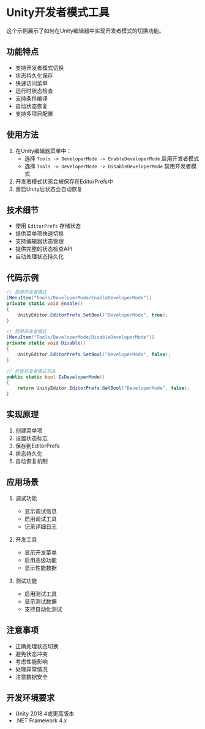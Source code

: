 # Unity开发者模式工具

这个示例展示了如何在Unity编辑器中实现开发者模式的切换功能。

## 功能特点

- 支持开发者模式切换
- 状态持久化保存
- 快速访问菜单
- 运行时状态检查
- 支持条件编译
- 自动状态恢复
- 支持多项目配置

## 使用方法

1. 在Unity编辑器菜单中：
   - 选择 `Tools -> DeveloperMode -> EnableDeveloperMode` 启用开发者模式
   - 选择 `Tools -> DeveloperMode -> DisableDeveloperMode` 禁用开发者模式
2. 开发者模式状态会被保存在EditorPrefs中
3. 重启Unity后状态会自动恢复

## 技术细节

- 使用 `EditorPrefs` 存储状态
- 提供菜单项快速切换
- 支持编辑器状态管理
- 提供完整的状态检查API
- 自动处理状态持久化

## 代码示例

```csharp
// 启用开发者模式
[MenuItem("Tools/DeveloperMode/EnableDeveloperMode")]
private static void Enable()
{
    UnityEditor.EditorPrefs.SetBool("DeveloperMode", true);
}

// 禁用开发者模式
[MenuItem("Tools/DeveloperMode/DisableDeveloperMode")]
private static void Disable()
{
    UnityEditor.EditorPrefs.SetBool("DeveloperMode", false);
}

// 检查开发者模式状态
public static bool IsDeveloperMode()
{
    return UnityEditor.EditorPrefs.GetBool("DeveloperMode", false);
}
```

## 实现原理

1. 创建菜单项
2. 设置状态标志
3. 保存到EditorPrefs
4. 状态持久化
5. 自动恢复机制

## 应用场景

1. 调试功能
   - 显示调试信息
   - 启用调试工具
   - 记录详细日志
   
2. 开发工具
   - 显示开发菜单
   - 启用高级功能
   - 显示性能数据
   
3. 测试功能
   - 启用测试工具
   - 显示测试数据
   - 支持自动化测试

## 注意事项

- 正确处理状态切换
- 避免状态冲突
- 考虑性能影响
- 处理异常情况
- 注意数据安全

## 开发环境要求

- Unity 2018.4或更高版本
- .NET Framework 4.x 
